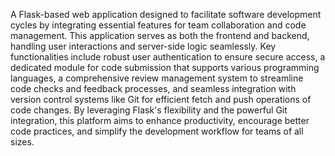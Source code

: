 A Flask-based web application designed to facilitate software development cycles by integrating essential features for team collaboration and code management. This application serves as both the frontend and backend, handling user interactions and server-side logic seamlessly. Key functionalities include robust user authentication to ensure secure access, a dedicated module for code submission that supports various programming languages, a comprehensive review management system to streamline code checks and feedback processes, and seamless integration with version control systems like Git for efficient fetch and push operations of code changes. By leveraging Flask's flexibility and the powerful Git integration, this platform aims to enhance productivity, encourage better code practices, and simplify the development workflow for teams of all sizes.